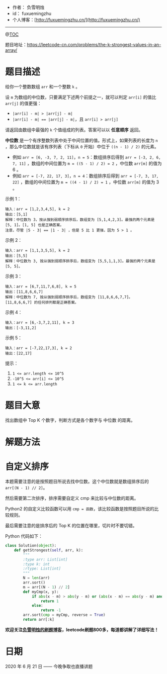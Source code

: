 - 作者：    负雪明烛
- id：      fuxuemingzhu
- 个人博客：[http://fuxuemingzhu.cn/](http://fuxuemingzhu.cn/)

---
@[TOC](目录)


题目地址：https://leetcode-cn.com/problems/the-k-strongest-values-in-an-array/


# 题目描述

给你一个整数数组 `arr` 和一个整数 `k` 。

设 `m` 为数组的中位数，只要满足下述两个前提之一，就可以判定 `arr[i]` 的值比 `arr[j]` 的值更强：

- `|arr[i] - m| > |arr[j] - m|`
- `|arr[i] - m| == |arr[j] - m|`，且 `arr[i] > arr[j]`

请返回由数组中最强的 `k` 个值组成的列表。答案可以以 **任意顺序** 返回。

**中位数** 是一个有序整数列表中处于中间位置的值。形式上，如果列表的长度为 `n` ，那么中位数就是该有序列表（下标从 `0` 开始）中位于 `((n - 1) / 2)` 的元素。

- 例如 `arr = [6, -3, 7, 2, 11]`，`n = 5`：数组排序后得到 `arr = [-3, 2, 6, 7, 11]` ，数组的中间位置为 `m = ((5 - 1) / 2) = 2` ，中位数 `arr[m]` 的值为 6 。
- 例如 `arr = [-7, 22, 17, 3]`，`n = 4`：数组排序后得到 `arr = [-7, 3, 17, 22]` ，数组的中间位置为 `m = ((4 - 1) / 2) = 1` ，中位数 `arr[m]` 的值为 3 。

示例 1：

    输入：arr = [1,2,3,4,5], k = 2
    输出：[5,1]
    解释：中位数为 3，按从强到弱顺序排序后，数组变为 [5,1,4,2,3]。最强的两个元素是 [5, 1]。[1, 5] 也是正确答案。
    注意，尽管 |5 - 3| == |1 - 3| ，但是 5 比 1 更强，因为 5 > 1 。

示例 2：

    输入：arr = [1,1,3,5,5], k = 2
    输出：[5,5]
    解释：中位数为 3, 按从强到弱顺序排序后，数组变为 [5,5,1,1,3]。最强的两个元素是 [5, 5]。

示例 3：

    输入：arr = [6,7,11,7,6,8], k = 5
    输出：[11,8,6,6,7]
    解释：中位数为 7, 按从强到弱顺序排序后，数组变为 [11,8,6,6,7,7]。
    [11,8,6,6,7] 的任何排列都是正确答案。

示例 4：

    输入：arr = [6,-3,7,2,11], k = 3
    输出：[-3,11,2]

示例 5：

    输入：arr = [-7,22,17,3], k = 2
    输出：[22,17]

提示：

1. `1 <= arr.length <= 10^5`
1. `-10^5 <= arr[i] <= 10^5`
1. `1 <= k <= arr.length`


# 题目大意

找出数组中 Top K 个数字，判断方式是各个数字与 中位数 的距离。

# 解题方法

# 自定义排序

本题需要注意的是按照题目所说去找中位数。这个中位数就是数组排序后的 `arr[(N - 1) // 2]`。

然后需要第二次排序，排序需要自定义 cmp 来比较与中位数的距离。

Python2 的自定义比较函数可以用 `cmp = 函数`，该比较函数是按照题目所说的比较规则。

最后需要注意的是排序后的 Top K 的位置在哪里，切片时不要切错。

Python 代码如下：

```python
class Solution(object):
    def getStrongest(self, arr, k):
        """
        :type arr: List[int]
        :type k: int
        :rtype: List[int]
        """
        N = len(arr)
        arr.sort()
        m = arr[(N - 1) // 2]
        def myCmp(x, y):
            if abs(x - m) > abs(y - m) or (abs(x - m) == abs(y - m) and x > y):
                return 1
            else:
                return -1
        arr.sort(cmp = myCmp, reverse = True)
        return arr[:k]
```

**欢迎关注[负雪明烛的刷题博客](https://blog.csdn.net/fuxuemingzhu)，leetcode刷题800多，每道都讲解了详细写法！**



# 日期

2020 年 6 月 21 日 —— 今晚争取也直播讲题


  [1]: https://assets.leetcode-cn.com/aliyun-lc-upload/uploads/2020/05/30/leetcode_max_area_2.png
  [2]: https://assets.leetcode-cn.com/aliyun-lc-upload/uploads/2020/05/30/leetcode_max_area_3.png
